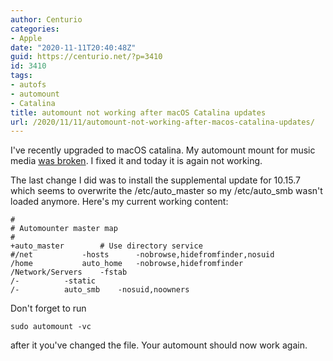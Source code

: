 ```yaml
---
author: Centurio
categories:
- Apple
date: "2020-11-11T20:40:48Z"
guid: https://centurio.net/?p=3410
id: 3410
tags:
- autofs
- automount
- Catalina
title: automount not working after macOS Catalina updates
url: /2020/11/11/automount-not-working-after-macos-catalina-updates/
---
```

I've recently upgraded to macOS catalina. My automount mount for music media <a href="https://centurio.net/2020/10/26/fix-broken-automount-mounts-on-macos-catalina/" data-type="URL" data-id="https://centurio.net/2020/10/26/fix-broken-automount-mounts-on-macos-catalina/">was broken</a>. I fixed it and today it is again not working.

The last change I did was to install the supplemental update for 10.15.7 which seems to overwrite the /etc/auto\_master so my /etc/auto\_smb wasn't loaded anymore. Here's my current working content:

```
#
# Automounter master map
#
+auto_master		# Use directory service
#/net			-hosts		-nobrowse,hidefromfinder,nosuid
/home			auto_home	-nobrowse,hidefromfinder
/Network/Servers	-fstab
/-			-static
/-			auto_smb	-nosuid,noowners
```

Don't forget to run

```
sudo automount -vc
```

after it you've changed the file. Your automount should now work again.